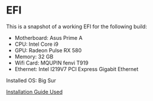 # EFI
This is a snapshot of a working EFI for the following build:

* Motherboard: Asus Prime A
* CPU: Intel Core i9
* GPU: Radeon Pulse RX 580
* Memory: 32 GB
* Wifi Card: MQUPIN fenvi T919
* Ethernet: Intel I219V7 PCI Express Gigabit Ethernet

Installed OS: Big Sur

[Installation Guide Used](https://dortania.github.io/OpenCore-Install-Guide/extras/big-sur/#kernel-collections-vs-prelinkedkernel)
